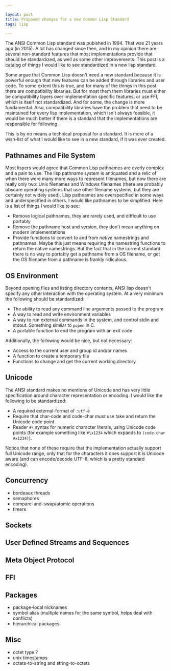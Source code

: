 ```yaml
---

layout: post
title: Proposed changes for a new Common Lisp Standard
tags: lisp

---
```


The ANSI Common Lisp standard was pubished in 1994. That was 21 years ago (in 2015). A lot has
changed since then, and in my opinion there are several non-standard features that most implementations provide that should be standardized, as well as some other improvements. This
post is a catalog of things I would like to see standardized in a new lisp standard.

Some argue that Common Lisp doesn't need a new standard because it is powerful enough that new
features can be added through libraries and user code. To some extent this is true, and for many of the things in this post there are compatibility libraries. But for most them them libraries must
either be compatibility layers over implementation specific features, or use FFI, which is itself
not standardized. And for some, the change is more fundamental. Also, compatibility libraries
have the problem that need to be maintained for every lisp implementation, which isn't always feasible, it would be much better if there is a standard that the implementations are responsible for following.

This is by no means a technical proposal for a standard. It is more of a wish-list of what I would
like to see in a new standard, if it was ever created.

## Pathnames and File System

Most lispers would agree that Common Lisp pathnames are overly complex and a pain to use.
The lisp pathname system is antiquated and a relic of when there were many more ways to represent filenames, but now there are really only two: Unix filenames and Windows filenames (there are probably obscure operating systems that use other filename systems, but they are certainly not
widely used). Lisp pathnames are overspecified in some ways and underspecified in others. I would
like pathnames to be simplified. Here is a list of things I would like to see:

- Remove logical pathnames, they are rarely used, and difficult to use portably
- Remove the pathname host and version, they don't mean anything on modern implementations
- Provide functions to convert to and from _native_ namestrings and pathnames. Maybe this just means requiring the namestring functions to return the native namestrings. But the fact that in the current standard there is no way to portably get a pathname from a OS filename, or get the OS filename from a pathname is frankly ridiculous.

## OS Environment

Beyond opening files and listing directory contents, ANSI lisp doesn't specify any
other interaction with the operating system. At a very minimum the following should be
standardized:

- The ability to read any command line arguments passed to the program
- A way to read and write environment variables
- A way to run external commands in the system, and control stdin and stdout. Something similar
to `popen` in C.
- A portable function to end the program with an exit code

Additionally, the following would be nice, but not necessary:

- Access to the current user and group id and/or names
- A function to create a temporary file
- Functions to change and get the current working directory

## Unicode

The ANSI standard makes no mentions of Unicode and has very little specification around character
representation or encoding. I would like the following to be standardized:

- A required external-format of `:utf-8`
- Require that char-code and code-char _must_ use take and return the Unicode code point.
- Reader `#\` syntax for numeric character literals, using Unicode code points (for example something like `#\x1234` which expands
to `(code-char #x1234)`).

Notice that none of these require that the implementation actually support full Unicode range,
only that for the characters it does support it is Unicode aware (and can encode/decode UTF-8,
which is a pretty standard encoding).

## Concurrency

- bordeaux threads
- semaphores
- compare-and-swap/atomic operations
- timers

## Sockets

## User Defined Streams and Sequences

## Meta Object Protocol

## FFI

## Packages

- package-local nicknames
- symbol alias (multiple names for the same symbol, helps deal with conflicts)
- hierarchical packages

## Misc

- octet type ?
- unix timestamps
- octets-to-string and string-to-octets
